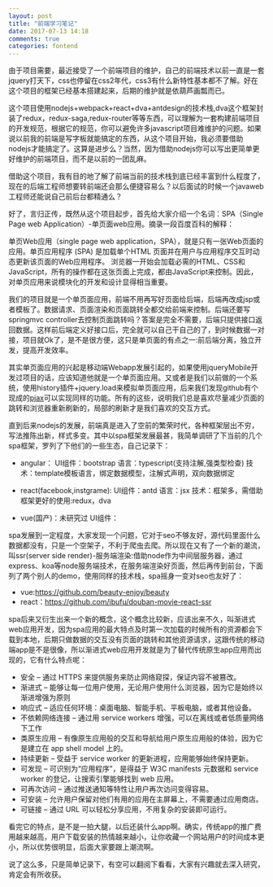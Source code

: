 ```yaml
---
layout: post
title: "前端学习笔记"
date: 2017-07-13 14:18
comments: true
categories: fontend
---
```


由于项目需要，最近接受了一个前端项目的维护，自己的前端技术以前一直是一套jquery打天下，css也停留在css2年代，css3有什么新特性基本都不了解。好在这个项目的框架已经基本搭建起来，后期的维护就是依葫芦画瓢而已。

这个项目使用nodejs+webpack+react+dva+antdesign的技术栈,dva这个框架封装了redux，redux-saga,redux-router等等东西，可以理解为一套构建前端项目的开发规范，根据它的规范，你可以避免许多javascript项目难维护的问题。如果说以前我的前端是写字板就能搞定的东西，从这个项目开始，我必须要借助nodejs才能搞定了。这算是进步么？当然，因为借助nodejs你可以写出更简单更好维护的前端项目，而不是以前的一团乱麻。

借助这个项目，我有目的地了解了前端当前的技术栈到底已经丰富到什么程度了，现在的后端工程师想要转前端还会那么便捷容易么？以后面试的时候一个javaweb工程师还能说自己前后台都精通么？

好了，言归正传，既然从这个项目起步，首先给大家介绍一个名词：SPA（Single Page web Application）-单页面web应用。摘录一段百度百科的解释：

  单页Web应用（single page web application，SPA），就是只有一张Web页面的应用。单页应用程序 (SPA) 是加载单个HTML 页面并在用户与应用程序交互时动态更新该页面的Web应用程序。 浏览器一开始会加载必需的HTML、CSS和JavaScript，所有的操作都在这张页面上完成，都由JavaScript来控制。因此，对单页应用来说模块化的开发和设计显得相当重要。

我们的项目就是一个单页面应用，前端不用再写好页面给后端，后端再改成jsp或者模板了。数据请求、页面渲染和页面跳转全都交给前端来控制。后端还要写springmvc controller去控制页面跳转吗？答案是完全不需要，后端只提供接口返回数据。这样前后端定义好接口后，完全就可以自己干自己的了，到时候数据一对接，项目就Ok了，是不是很方便，这只是单页面的有点之一:前后端分离，独立开发，提高开发效率。

其实单页面应用的兴起是移动端Webapp发展引起的，如果使用jqueryMobile开发过项目的话，应该知道他就是一个单页面应用。又或者是我们以前做的一个系统，使用history插件+jquery.load来模拟单页面应用，后来我们发现github有个现成的[pjax](https://github.com/welefen/pjax)可以实现同样的功能。所有的这些，说明我们总是喜欢尽量减少页面的跳转和浏览器重新刷新的，局部的刷新才是我们喜欢的交互方式。

直到后来nodejs的发展，前端真是进入了空前的繁荣时代，各种框架层出不穷，写法推陈出新，样式多变。其中以spa框架发展最甚，我简单调研了下当前的几个spa框架，罗列了下他们的一些生态，自己记录下：

- angular：
UI组件：bootstrap
语言：typescript(支持注解,强类型检查)
技术：template模板语言，绑定数据模型，注解式声明，双向数据绑定

- react(facebook,instgrame):
UI组件：antd
语言：jsx
技术：框架多，需借助框架更好的使用:redux，dva

- vue(国产)：未研究过
UI组件：


spa发展到一定程度，大家发现一个问题，它对于seo不够友好，源代码里面什么数据都没有，只是一个空架子，不利于爬虫去爬。所以现在又有了一个新的潮流，叫ssr(server side render)-服务端渲染:借助node作为中间层服务器，通过express、koa等node服务端技术，在服务端渲染好页面，然后再传到前台，下面列了两个别人的demo，使用同样的技术栈，spa摇身一变对seo也友好了：
- vue:https://github.com/beauty-enjoy/beauty
- react：https://github.com/ibufu/douban-movie-react-ssr

spa后来又衍生出来一个新的概念，这个概念比较新，应该出来不久，叫渐进式web应用开发，因为spa应用的最大特点及时第一次加载的时候所有的资源都会下载到本地，后期只做数据的交互没有页面的跳转和其他资源请求，这跟传统的移动端app是不是很像，所以渐进式web应用开发就是为了替代传统原生app应用而出现的，它有什么特点呢：
- 安全 – 通过 HTTPS 来提供服务来防止网络窥探，保证内容不被篡改。
- 渐进式 – 能够让每一位用户使用，无论用户使用什么浏览器，因为它是始终以渐进增强为原则
- 响应式 – 适应任何环境：桌面电脑、智能手机、平板电脑，或者其他设备。
- 不依赖网络连接 – 通过用 service workers 增强，可以在离线或者低质量网络下工作
- 类原生应用 – 有像原生应用般的交互和导航给用户原生应用般的体验，因为它是建立在 app shell model 上的。
- 持续更新 – 受益于 service worker 的更新进程，应用能够始终保持更新。
- 可发现 – 可识别为“应用程序”，是得益于 W3C manifests 元数据和 service worker 的登记，让搜索引擎能够找到 web 应用。
- 可再次访问 – 通过推送通知等特性让用户再次访问变得容易。
- 可安装 – 允许用户保留对他们有用的应用在主屏幕上，不需要通过应用商店。
- 可链接 – 通过 URL 可以轻松分享应用，不用复杂的安装即可运行。

看完它的特点，是不是一拍大腿，以后还装什么app啊。确实，传统app的推广费用越来越高，用户下载安装的热情越来越小，让你收藏一个网站用户的时间成本更小，所以优势很明显，后面大家要跟上潮流啊。

说了这么多，只是简单记录下，有空可以翻阅下看看，大家有兴趣就去深入研究，肯定会有所收获。
